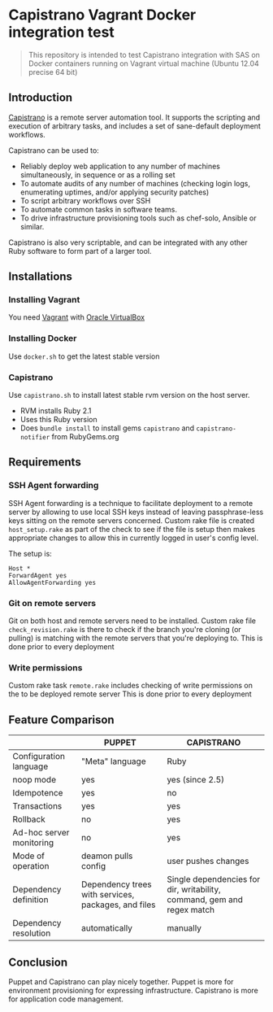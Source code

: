 # Capistrano Vagrant Docker integration test
> This repository is intended to test Capistrano integration with SAS on Docker containers running on Vagrant virtual machine (Ubuntu 12.04 precise 64 bit)

## Introduction
[Capistrano](http://capistranorb.com) is a remote server automation tool. It supports the scripting and execution of arbitrary tasks, and includes a set of sane-default deployment workflows.

Capistrano can be used to:

* Reliably deploy web application to any number of machines simultaneously, in sequence or as a rolling set
* To automate audits of any number of machines (checking login logs, enumerating uptimes, and/or applying security patches)
* To script arbitrary workflows over SSH
* To automate common tasks in software teams.
* To drive infrastructure provisioning tools such as chef-solo, Ansible or similar.

Capistrano is also very scriptable, and can be integrated with any other Ruby software to form part of a larger tool.

## Installations
### Installing Vagrant
You need [Vagrant](http://www.vagrantup.com/downloads.html) with [Oracle VirtualBox](https://www.virtualbox.org/wiki/Downloads)

### Installing Docker
Use `docker.sh` to get the latest stable version

### Capistrano
Use `capistrano.sh` to install latest stable rvm version on the host server. 
* RVM installs Ruby 2.1
* Uses this Ruby version
* Does `bundle install` to install gems `capistrano` and `capistrano-notifier` from RubyGems.org 

## Requirements
### SSH Agent forwarding
SSH Agent forwarding is a technique to facilitate deployment to a remote server by allowing to use local SSH keys instead of leaving passphrase-less keys sitting on the remote servers concerned.
Custom rake file is created `host_setup.rake` as part of the check to see if the file is setup then makes appropriate changes to allow this in currently logged in user's config level.

The setup is:
```
Host *
ForwardAgent yes
AllowAgentForwarding yes
```

### Git on remote servers
Git on both host and remote servers need to be installed. Custom rake file `check_revision.rake` is there to check if the branch you're cloning (or pulling) is matching with the remote servers that you're deploying to.
This is done prior to every deployment

### Write permissions
Custom rake task `remote.rake` includes checking of write permissions on the to be deployed remote server
This is done prior to every deployment


## Feature Comparison
| | PUPPET | CAPISTRANO |
| ---------------------- | --------------- | ---- |
| Configuration language | "Meta" language | Ruby |
| noop mode | yes | yes (since 2.5) |
| Idempotence | yes | no |
| Transactions | yes | yes |
| Rollback | no | yes |
| Ad-hoc server monitoring | no | yes |
| Mode of operation | deamon pulls config | user pushes changes |
| Dependency definition | Dependency trees with services, packages, and files | Single dependencies for dir, writability, command, gem and regex match |
| Dependency resolution | automatically | manually |

## Conclusion
Puppet and Capistrano can play nicely together. 
Puppet is more for environment provisioning for expressing infrastructure.
Capistrano is more for application code management.